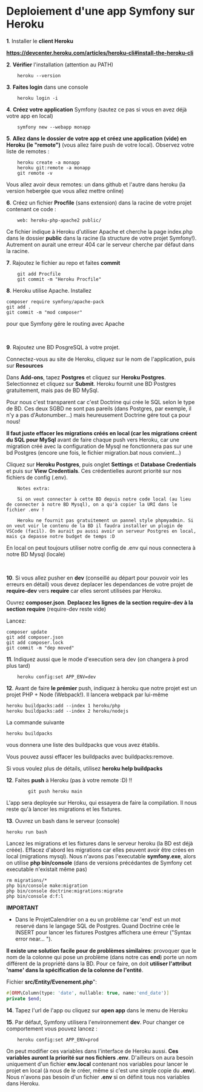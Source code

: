 # Deploiement d'une app Symfony sur Heroku 


**1**. Installer le **client Heroku**
 
**https://devcenter.heroku.com/articles/heroku-cli#install-the-heroku-cli**

**2**. **Vérifier** l'installation (attention au PATH)

        heroku --version

**3**. **Faites login** dans une console

        heroku login -i

**4**. **Créez votre application** Symfony (sautez ce pas si vous en avez déjà votre app en local)

        symfony new --webapp monapp


**5**. **Allez dans le dossier de votre app et créez une application (vide) en Heroku (le "remote")** (vous allez faire push de votre local). Observez votre liste de remotes :

        heroku create -a monapp
        heroku git:remote -a monapp
        git remote -v 


Vous allez avoir deux remotes: un dans github et l'autre dans heroku (la version hebergée que vous allez mettre online)


**6**. Créez un fichier **Procfile** (sans extension) dans la racine de votre projet contenant ce code :

        web: heroku-php-apache2 public/

Ce fichier indique à Heroku d'utiliser Apache et cherche la page index.php dans le dossier **public** dans la racine (la structure de votre projet Symfony!). Autrement on aurait une erreur 404 car le serveur cherche par défaut dans la racine.

**7**. Rajoutez le fichier au repo et faites **commit**
   
        git add Procfile
        git commit -m "Heroku Procfile"

**8**. Heroku utilise Apache. Installez 

```
composer require symfony/apache-pack
git add .
git commit -m "mod composer"
```
pour que Symfony gére le routing avec Apache


<br>

**9**. Rajoutez une BD PosgreSQL à votre projet.

Connectez-vous au site de Heroku, cliquez sur le nom de l'application, puis sur **Resources**

Dans **Add-ons**, tapez **Postgres** et cliquez sur **Heroku Postgres**.
Selectionnez et cliquez sur **Submit**.
Heroku fournit une BD Postgres gratuitement, mais pas de BD MySql.

Pour nous c'est transparent car c'est Doctrine qui crée le SQL selon le type de BD. Ces deux SGBD ne sont pas pareils (dans Postgres, par exemple, il n'y a pas d'Autonumber...) mais heureusement Doctrine gére tout ça pour nous!


**Il faut juste effacer les migrations créés en local (car les migrations créent du SQL pour MySql** avant de faire chaque push vers Heroku, car une migration créé avec la configuration de Mysql ne fonctionnera pas sur une bd Postgres (encore une fois, le fichier migration.bat nous convient...)

Cliquez sur **Heroku Postgres**, puis onglet **Settings** et **Database Credentials** et puis sur **View Credentials**. Ces crédentielles auront priorité sur nos fichiers de config (.env).

        Notes extra: 

        Si on veut connecter à cette BD depuis notre code local (au lieu de connecter à notre BD Mysql), on a qu'à copier la URI dans le fichier .env !

        Heroku ne fournit pas gratuitement un pannel style phpmyadmin. Si on veut voir le contenu de la BD il faudra installer un plugin de VSCode (facil). On aurait pu aussi avoir un serveur Postgres en local, mais ça depasse notre budget de temps :D

En local on peut toujours utiliser notre config de .env qui nous connectera à notre BD Mysql (locale)

<br>

**10**. Si vous allez pusher en **dev** (conseillé au départ pour pouvoir voir les erreurs en détail) vous devez deplacer les dependances de votre projet de **require-dev** vers **require** car elles seront utilisées par Heroku.

Ouvrez **composer.json**. **Deplacez les lignes de la section require-dev à la section require** (require-dev reste vide)

Lancez:

```
composer update
git add composer.json
git add composer.lock
git commit -m "dep moved"
```

**11**. Indiquez aussi que le mode d'execution sera dev (on changera à prod plus tard)

        heroku config:set APP_ENV=dev



**12**. Avant de faire **le prémier** push, indiquez à heroku que notre projet est un projet PHP + Node (Webpack!). Il lancera webpack par lui-même

```
heroku buildpacks:add --index 1 heroku/php
heroku buildpacks:add --index 2 heroku/nodejs
```

La commande suivante
```
heroku buildpacks
```
vous donnera une liste des buildpacks que vous avez établis.

Vous pouvez aussi effacer les buildpacks avec buildpacks:remove.

Si vous voulez plus de détails, utilisez **heroku help buildpacks** 


**12**. Faites **push** à Heroku (pas à votre remote :D) !!
```
        git push heroku main
```

L'app sera deployée sur Heroku, qui essayera de faire la compilation. Il nous reste qu'à lancer les migrations et les fixtures.

**13**. Ouvrez un bash dans le serveur (console)
```
heroku run bash
```
Lancez les migrations et les fixtures dans le serveur heroku (la BD est déjà créée). Effacez d'abord les migrations car elles peuvent avoir être crées en local (migrations mysql). Nous n'avons pas l'executable **symfony.exe**, alors on utilise **php bin/console** (dans de versions précédantes de Symfony cet executable n'existait même pas)
``` 
rm migrations/*
php bin/console make:migration
php bin/console doctrine:migrations:migrate
php bin/console d:f:l
```

**IMPORTANT**

- Dans le ProjetCalendrier on a eu un problème car 'end' est un mot reservé dans le langage SQL de Postgres. Quand Doctrine crée le INSERT pour lancer les fixtures Postgres affichera une érreur ("Syntax error near... ").

**Il existe une solution facile pour de problèmes similaires**: provoquer que le nom de la colonne qui pose un problème (dans notre cas **end**) porte un nom différent de la propriété dans la BD. Pour ce faire, on doit **utiliser l'attribut 'name' dans la spécification de la colonne de l'entité**.

Fichier **src/Entity/Evenement.php**":

```php
#[ORM\Column(type: 'date', nullable: true, name:'end_date')]
private $end;
```

**14**. Tapez l'url de l'app ou cliquez sur **open app** dans le menu de Heroku


**15**. Par défaut, Symfony utilisera l'environnement **dev**. Pour changer ce comportement vous pouvez lancez :

        heroku config:set APP_ENV=prod

On peut modifier ces variables dans l'interface de Heroku aussi. **Ces variables auront la priorité sur nos fichiers .env**.
D'ailleurs on aura besoin uniquement d'un fichier **env.local** contenant nos variables pour lancer le projet en local
(à nous de le créer, même si c'est une simple copie du **.env**). Nous n'avons pas besoin d'un fichier **.env** si on définit tous nos variables dans Heroku.

